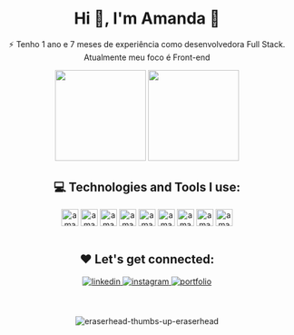<h1 align="center">Hi 👋, I'm Amanda 👩 </h1>
<p align="center">⚡ Tenho 1 ano e 7 meses de experiência como desenvolvedora Full Stack.<br>
Atualmente meu foco é Front-end</p>

<div align="center">

 <img height="160em" src="https://github-readme-stats.vercel.app/api?username=amandalcanjo&show_icons=true&theme=dracula"/>
  <img height="160em" src="https://github-readme-stats.vercel.app/api/top-langs/?username=amandalcanjo&layout=compact&theme=dracula"/>
</div>

<h2 align="center">💻 Technologies and Tools I use:</h2>

<div align="center">

<img align="center" alt="amanda-html" height="30" widht="30" src="https://cdn.jsdelivr.net/gh/devicons/devicon/icons/html5/html5-original-wordmark.svg"/>
<img align="center" alt="amanda-html" height="30" widht="30" src="https://cdn.jsdelivr.net/gh/devicons/devicon/icons/css3/css3-original-wordmark.svg"/>
<img align="center" alt="amanda-html" height="30" widht="30" src="https://cdn.jsdelivr.net/gh/devicons/devicon/icons/javascript/javascript-original.svg"/>
<img align="center" alt="amanda-html" height="30" widht="30" src="https://cdn.jsdelivr.net/gh/devicons/devicon/icons/typescript/typescript-original.svg"/>
<img align="center" alt="amanda-html" height="30" widht="30" src="https://cdn.jsdelivr.net/gh/devicons/devicon/icons/vuejs/vuejs-original-wordmark.svg"/>
<img align="center" alt="amanda-html" height="30" widht="30" src="https://cdn.jsdelivr.net/gh/devicons/devicon/icons/angularjs/angularjs-original.svg"/>
<img align="center" alt="amanda-html" height="30" widht="30" src="https://cdn.jsdelivr.net/gh/devicons/devicon/icons/react/react-original-wordmark.svg"/>
<img align="center" alt="amanda-html" height="30" widht="30" src="https://cdn.jsdelivr.net/gh/devicons/devicon/icons/nodejs/nodejs-original.svg"/>
<img align="center" alt="amanda-html" height="30" widht="30" src="https://cdn.jsdelivr.net/gh/devicons/devicon/icons/mongodb/mongodb-original-wordmark.svg"/>

<br>
 
 
 <br>
<h2 align="center">❤️ Let's get connected:</h2>
<div align="center">

<a href="https://linkedin.com/in/amanda-alcanjo" target="_blank">
<img src=https://img.shields.io/badge/linkedin-C71585.svg?&style=for-the-badge&logo=linkedin&logoColor=white alt=linkedin style="margin-bottom: 5px;" />
</a>
<a href="https://instagram.com/amandalcanjo" target="_blank">
<img src=https://img.shields.io/badge/Instagram-C71585?style=for-the-badge&logo=instagram&logoColor=white alt=instagram style="margin-bottom: 5px;" />
</a>  
<a href="https://portfolio-amandalcanjo.netlify.app/" target="_blank">
 <img src=https://img.shields.io/badge/portfólio-C71585?style=for-the-badge&logo=ko-fi&logoColor=white alt=portfolio style="margin-bottom: 5px;" />
        </a>
</div> 
 
 <br>
  
 <br>

![eraserhead-thumbs-up-eraserhead](https://user-images.githubusercontent.com/81193788/188295224-f7054fd1-c9de-48e1-92ca-e71a5cd37362.gif)
</div>

